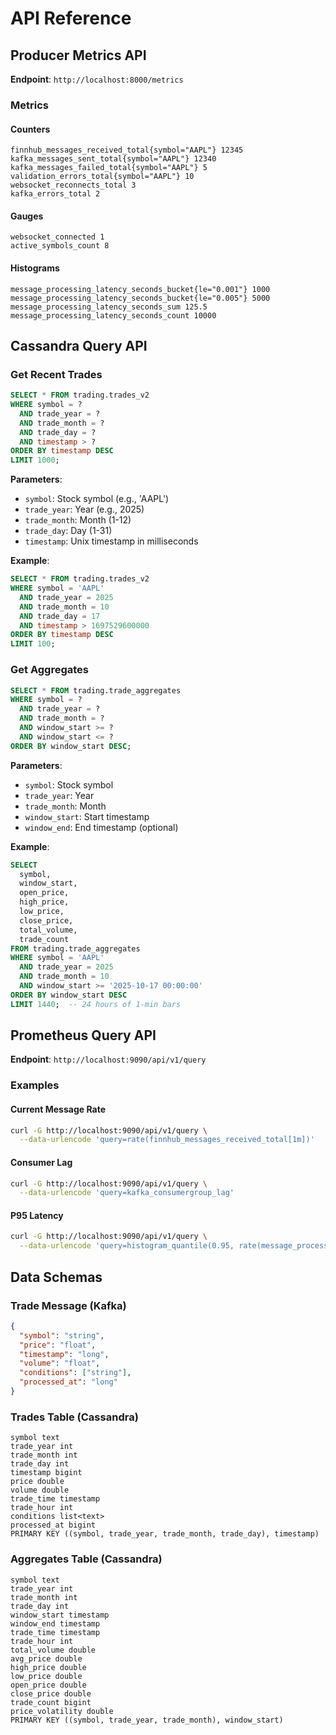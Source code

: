 # API Reference

## Producer Metrics API

**Endpoint**: `http://localhost:8000/metrics`

### Metrics

#### Counters
```
finnhub_messages_received_total{symbol="AAPL"} 12345
kafka_messages_sent_total{symbol="AAPL"} 12340
kafka_messages_failed_total{symbol="AAPL"} 5
validation_errors_total{symbol="AAPL"} 10
websocket_reconnects_total 3
kafka_errors_total 2
```

#### Gauges
```
websocket_connected 1
active_symbols_count 8
```

#### Histograms
```
message_processing_latency_seconds_bucket{le="0.001"} 1000
message_processing_latency_seconds_bucket{le="0.005"} 5000
message_processing_latency_seconds_sum 125.5
message_processing_latency_seconds_count 10000
```

## Cassandra Query API

### Get Recent Trades

```sql
SELECT * FROM trading.trades_v2
WHERE symbol = ?
  AND trade_year = ?
  AND trade_month = ?
  AND trade_day = ?
  AND timestamp > ?
ORDER BY timestamp DESC
LIMIT 1000;
```

**Parameters**:
- `symbol`: Stock symbol (e.g., 'AAPL')
- `trade_year`: Year (e.g., 2025)
- `trade_month`: Month (1-12)
- `trade_day`: Day (1-31)
- `timestamp`: Unix timestamp in milliseconds

**Example**:
```sql
SELECT * FROM trading.trades_v2
WHERE symbol = 'AAPL'
  AND trade_year = 2025
  AND trade_month = 10
  AND trade_day = 17
  AND timestamp > 1697529600000
ORDER BY timestamp DESC
LIMIT 100;
```

### Get Aggregates

```sql
SELECT * FROM trading.trade_aggregates
WHERE symbol = ?
  AND trade_year = ?
  AND trade_month = ?
  AND window_start >= ?
  AND window_start <= ?
ORDER BY window_start DESC;
```

**Parameters**:
- `symbol`: Stock symbol
- `trade_year`: Year
- `trade_month`: Month
- `window_start`: Start timestamp
- `window_end`: End timestamp (optional)

**Example**:
```sql
SELECT 
  symbol,
  window_start,
  open_price,
  high_price,
  low_price,
  close_price,
  total_volume,
  trade_count
FROM trading.trade_aggregates
WHERE symbol = 'AAPL'
  AND trade_year = 2025
  AND trade_month = 10
  AND window_start >= '2025-10-17 00:00:00'
ORDER BY window_start DESC
LIMIT 1440;  -- 24 hours of 1-min bars
```

## Prometheus Query API

**Endpoint**: `http://localhost:9090/api/v1/query`

### Examples

#### Current Message Rate
```bash
curl -G http://localhost:9090/api/v1/query \
  --data-urlencode 'query=rate(finnhub_messages_received_total[1m])'
```

#### Consumer Lag
```bash
curl -G http://localhost:9090/api/v1/query \
  --data-urlencode 'query=kafka_consumergroup_lag'
```

#### P95 Latency
```bash
curl -G http://localhost:9090/api/v1/query \
  --data-urlencode 'query=histogram_quantile(0.95, rate(message_processing_latency_seconds_bucket[5m]))'
```

## Data Schemas

### Trade Message (Kafka)

```json
{
  "symbol": "string",
  "price": "float",
  "timestamp": "long",
  "volume": "float",
  "conditions": ["string"],
  "processed_at": "long"
}
```

### Trades Table (Cassandra)

```
symbol text
trade_year int
trade_month int
trade_day int
timestamp bigint
price double
volume double
trade_time timestamp
trade_hour int
conditions list<text>
processed_at bigint
PRIMARY KEY ((symbol, trade_year, trade_month, trade_day), timestamp)
```

### Aggregates Table (Cassandra)

```
symbol text
trade_year int
trade_month int
trade_day int
window_start timestamp
window_end timestamp
trade_time timestamp
trade_hour int
total_volume double
avg_price double
high_price double
low_price double
open_price double
close_price double
trade_count bigint
price_volatility double
PRIMARY KEY ((symbol, trade_year, trade_month), window_start)
```